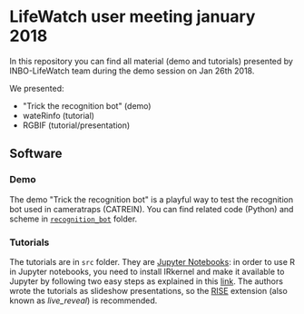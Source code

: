 # LifeWatch user meeting january 2018
In this repository you can find all material (demo and tutorials) presented by INBO-LifeWatch team during the demo session on Jan 26th 2018.

We presented:
- "Trick the recognition bot" (demo)
- wateRinfo (tutorial)
- RGBIF (tutorial/presentation)

## Software

### Demo
The demo "Trick the recognition bot" is a playful way to test the recognition bot used in cameratraps (CATREIN). You can find related code (Python) and scheme in [`recognition_bot`](https://github.com/inbo/lifewatch-meeting-2018/tree/master/recognition_bot) folder.

### Tutorials
The tutorials are in `src` folder. They are [Jupyter Notebooks](http://jupyter.org/): in order to use R in Jupyter notebooks, you need to install IRkernel and make it available to Jupyter by following two easy steps as explained in this [link](https://irkernel.github.io/installation/).
The authors wrote the tutorials as slideshow presentations, so the [RISE](https://github.com/damianavila/RISE) extension (also known as *live_reveal*) is recommended.


